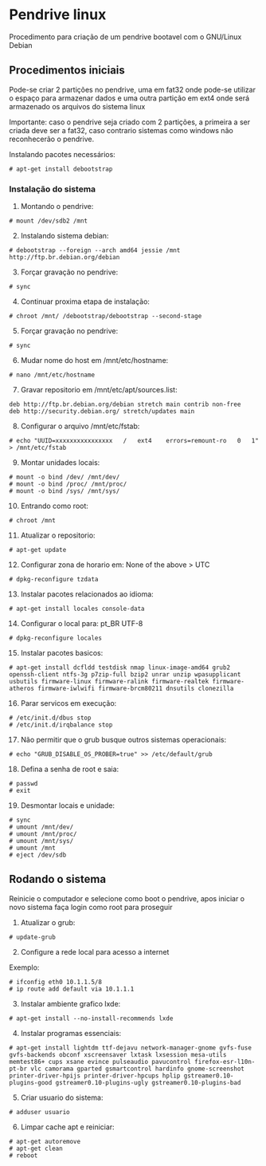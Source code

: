 # Pendrive linux

Procedimento para criação de um pendrive bootavel com o GNU/Linux Debian

## Procedimentos iniciais

Pode-se criar 2 partições no pendrive, uma em fat32 onde pode-se utilizar o espaço para armazenar dados e uma outra partição em ext4 onde será armazenado os arquivos do sistema linux

Importante: caso o pendrive seja criado com 2 partições, a primeira a ser criada deve ser a fat32, caso contrario sistemas como windows não reconhecerão o pendrive.

Instalando pacotes necessários:

```
# apt-get install debootstrap
```

### Instalação do sistema

1. Montando o pendrive:

```
# mount /dev/sdb2 /mnt
```

2. Instalando sistema debian:

```
# debootstrap --foreign --arch amd64 jessie /mnt http://ftp.br.debian.org/debian
```

3. Forçar gravação no pendrive:

```
# sync
```

4. Continuar proxima etapa de instalação:

```
# chroot /mnt/ /debootstrap/debootstrap --second-stage
```

5. Forçar gravação no pendrive:

```
# sync
```

6. Mudar nome do host em /mnt/etc/hostname:

```
# nano /mnt/etc/hostname
```

7. Gravar repositorio em /mnt/etc/apt/sources.list:

```
deb http://ftp.br.debian.org/debian stretch main contrib non-free
deb http://security.debian.org/ stretch/updates main
```

8. Configurar o arquivo /mnt/etc/fstab:

```
# echo "UUID=xxxxxxxxxxxxxxxx	/	ext4	errors=remount-ro	0	1" > /mnt/etc/fstab
```

9. Montar unidades locais:

```
# mount -o bind /dev/ /mnt/dev/
# mount -o bind /proc/ /mnt/proc/
# mount -o bind /sys/ /mnt/sys/
```

10. Entrando como root:

```
# chroot /mnt
```

11. Atualizar o repositorio:

```
# apt-get update
```

12. Configurar zona de horario em: None of the above > UTC

```
# dpkg-reconfigure tzdata
```

13. Instalar pacotes relacionados ao idioma:

```
# apt-get install locales console-data
```

14. Configurar o local para: pt_BR UTF-8

```
# dpkg-reconfigure locales
```

15. Instalar pacotes basicos:

```
# apt-get install dcfldd testdisk nmap linux-image-amd64 grub2 openssh-client ntfs-3g p7zip-full bzip2 unrar unzip wpasupplicant usbutils firmware-linux firmware-ralink firmware-realtek firmware-atheros firmware-iwlwifi firmware-brcm80211 dnsutils clonezilla
```

16. Parar servicos em execução:

```
# /etc/init.d/dbus stop
# /etc/init.d/irqbalance stop
```

17. Não permitir que o grub busque outros sistemas operacionais:

```
# echo "GRUB_DISABLE_OS_PROBER=true" >> /etc/default/grub
```

18. Defina a senha de root e saia:

```
# passwd
# exit
```

19. Desmontar locais e unidade:

```
# sync
# umount /mnt/dev/
# umount /mnt/proc/
# umount /mnt/sys/
# umount /mnt
# eject /dev/sdb
```

## Rodando o sistema

Reinicie o computador e selecione como boot o pendrive, apos iniciar o novo sistema faça login como root para proseguir

1. Atualizar o grub:

```
# update-grub
```

2. Configure a rede local para acesso a internet

Exemplo: 

```
# ifconfig eth0 10.1.1.5/8
# ip route add default via 10.1.1.1
```

3. Instalar ambiente grafico lxde:

```
# apt-get install --no-install-recommends lxde
```

4. Instalar programas essenciais:

```
# apt-get install lightdm ttf-dejavu network-manager-gnome gvfs-fuse gvfs-backends obconf xscreensaver lxtask lxsession mesa-utils memtest86+ cups xsane evince pulseaudio pavucontrol firefox-esr-l10n-pt-br vlc camorama gparted gsmartcontrol hardinfo gnome-screenshot printer-driver-hpijs printer-driver-hpcups hplip gstreamer0.10-plugins-good gstreamer0.10-plugins-ugly gstreamer0.10-plugins-bad
```

5. Criar usuario do sistema:

```
# adduser usuario
```

6. Limpar cache apt e reiniciar:

```
# apt-get autoremove
# apt-get clean
# reboot
```